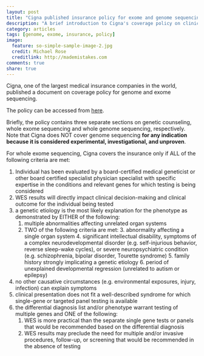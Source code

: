 ```yaml
---
layout: post
title: "Cigna published insurance policy for exome and genome sequencing"
description: "A brief introduction to Cigna's coverage policy on clinical genome/exome sequencing."
category: articles
tags: [genome, exome, insurance, policy]
image:
  feature: so-simple-sample-image-2.jpg
  credit: Michael Rose
  creditlink: http://mademistakes.com
comments: true
share: true
---
```


Cigna, one of the largest medical insurance companies in the world, published a document on coverage policy for genome and exome sequencing. 

The policy can be accessed from [here](https://cignaforhcp.cigna.com/public/content/pdf/coveragePolicies/medical/mm_0519_coveragepositioncriteria_exome_genome_sequence.pdf).

Briefly, the policy contains three separate sections on genetic counseling, whole exome sequencing and whole genome sequencing, respectively. Note that Cigna does NOT cover genome sequencing **for any indication because it is considered experimental, investigational, and unproven**.

For whole exome sequencing, Cigna covers the insurance only if ALL of the following criteria are met:

1. Individual has been evaluated by a board-certified medical geneticist or other board certified specialist
physician specialist with specific expertise in the conditions and relevant genes for which testing is
being considered 
2. WES results will directly impact clinical decision-making and clinical outcome for the individual being
tested 
3. a genetic etiology is the most likely explanation for the phenotype as demonstrated by EITHER of the following:
    1. multiple abnormalities affecting unrelated organ systems
    2. TWO of the following criteria are met:
        3. abnormality affecting a single organ system
        4. significant intellectual disability, symptoms of a complex neurodevelopmental disorder (e.g. self-injurious behavior, reverse sleep-wake cycles), or severe neuropsychiatric condition (e.g. schizophrenia, bipolar disorder, Tourette syndrome)
        5. family history strongly implicating a genetic etiology
        6. period of unexplained developmental regression (unrelated to autism or epilepsy)
4. no other causative circumstances (e.g. environmental exposures, injury, infection) can explain
symptoms
5. clinical presentation does not fit a well-described syndrome for which single-gene or targeted panel
testing is available
6. the differential diagnosis list and/or phenotype warrant testing of multiple genes and ONE of the
following:
    1. WES is more practical than the separate single gene tests or panels that would be
recommended based on the differential diagnosis
    2. WES results may preclude the need for multiple and/or invasive procedures, follow-up, or
screening that would be recommended in the absence of testing


